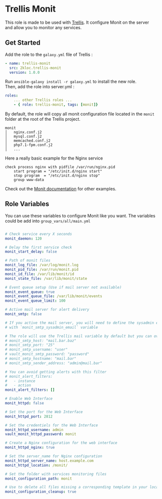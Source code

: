 Trellis Monit
=========

This role is made to be used with [Trellis](https://roots.io/trellis/).
It configure Monit on the server and allow you to monitor any services.


Get Started
----------------
Add the role to the `galaxy.yml` file of Trellis :
```yaml
- name: trellis-monit
  src: 2kloc.trellis-monit
  version: 1.0.0
```

Run `ansible-galaxy install -r galaxy.yml` to install the new role.<br>
Then, add the role into server.yml :
```yaml
roles:
    ... other Trellis roles ...
    - { role: trellis-monit, tags: [monit]}
```

By default, the role will copy all monit configuration file located in the
`monit` folder at the root of the Trellis project.

```
monit
│   nginx.conf.j2
│   mysql.conf.j2
│   memcached.conf.j2
│   php7.1-fpm.conf.j2
│   ...
```

Here a really basic example for the Nginx service
```
check process nginx with pidfile /var/run/nginx.pid
    start program = "/etc/init.d/nginx start"
    stop program  = "/etc/init.d/nginx stop"
    group www-data
```
Check out the [Monit documentation](https://mmonit.com/wiki/Monit/ConfigurationExamples) for other examples.

Role Variables
--------------
You can use these variables to configure Monit like you want.
The variables could be add into `group_vars/all/main.yml`

```yaml

# Check service every X seconds
monit_daemon: 120

# Delay the first service check
monit_start_delay: false

# Path of monit files
monit_log_file: /var/log/monit.log
monit_pid_file: /var/run/monit.pid
monit_id_file: /var/lib/monit/id
monit_state_file: /var/lib/monit/state

# Event queue setup (Use if mail server not available)
monit_event_queue: true
monit_event_queue_file: /var/lib/monit/events
monit_event_queue_limit: 100

# Active mail server for alert delivery
monit_smtp: false

# If you active the mail server, you will need to define the sysadmin email
# with `monit_smtp_sysadmin_email` variable

# The role will use the Trellis mail variable by default but you can overwrite it
# monit_smtp_host: "mail.bar.baz"
# monit_smtp_port: "25"
# monit_smtp_username: "user"
# vault_monit_smtp_password: "password"
# monit_smtp_hostname: "mail.bar"
# monit_smtp_sender_address: "admin@mail.bar"

# You can avoid getting alerts with this filter
# monit_alert_filters:
#   - instance
#   - action
monit_alert_filters: []

# Enable Web Interface
monit_httpd: false

# Set the port for the Web Interface
monit_httpd_port: 2812

# Set the credentiels for the Web Interface
monit_httpd_username: admin
vault_monit_httpd_password: monit

# Create a Nginx configuration for the web interface
monit_httpd_nginx: true

# Set the server_name for Nginx configuration
monit_httpd_server_name: host.example.com
monit_httpd_location: /monit/

# Set the folder with services monitoring files
monit_configuration_path: monit

# Use to delete all files missing a corresponding template in your local machine's
monit_configuration_cleanup: true
```